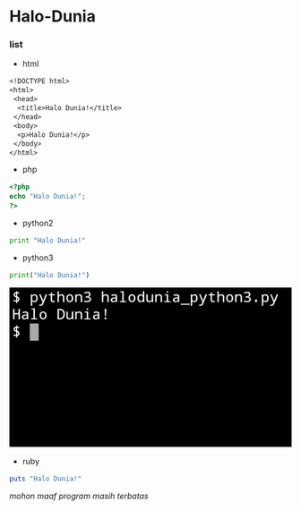 # Halo-Dunia

### list

- html

```
<!DOCTYPE html>
<html>
 <head>
  <title>Halo Dunia!</title>
 </head>
 <body>
  <p>Halo Dunia!</p>
 </body>
</html>
```

- php

```php
<?php
echo "Halo Dunia!";
?>
```

- python2

```python
print "Halo Dunia!"
```


- python3

```python
print("Halo Dunia!")
```

![output](https://github.com/fedrikaristiyanto/halo-dunia/blob/master/img/20190522_123340.png)

- ruby

```ruby
puts "Halo Dunia!"
```

*mohon maaf program masih terbatas*
